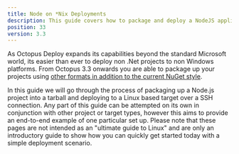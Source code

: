 ```yaml
---
title: Node on *Nix Deployments
description: This guide covers how to package and deploy a NodeJS application to a Linux deployment target over a SSH connection.
position: 33
version: 3.3
---
```


As Octopus Deploy expands its capabilities beyond the standard Microsoft world, its easier than ever to deploy non .Net projects to non Windows platforms. From Octopus 3.3 onwards you are able to package up your projects using [other formats in addition to the current NuGet style](/docs/packaging-applications/creating-packages/supported-packages.md).

In this guide we will go through the process of packaging up a Node.js project into a tarball and deploying to a Linux based target over a SSH connection. Any part of this guide can be attempted on its own in conjunction with other project or target types, however this aims to provide an end-to-end example of one particular set up. Please note that these pages are not intended as an "ultimate guide to Linux" and are only an introductory guide to show how you can quickly get started today with a simple deployment scenario.
